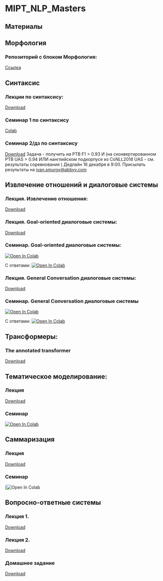 # MIPT_NLP_Masters

## Материалы

## Морфология
### Репозиторий с блоком Морфология:
[Ссылка](https://github.com/Sdernal/Morphology)

## Синтаксис
### Лекции по синтаксису:
[Download](https://github.com/Shnurre/MIPT_NLP_Masters/blob/master/Syntactic_Parsing_new.pptx)

### Семинар 1 по синтаксису
[Colab](https://colab.research.google.com/drive/1K2IAbXOXbrqi2YCbbJ6OHxKGhHc8tdbM)

### Семинар 2/дз по синтаксису
[Download](https://github.com/Shnurre/MIPT_NLP_Masters/blob/master/prepare_seminar.sh)
Задача - получить на PTB F1 > 0.93  И (на сконвертированном PTB UAS > 0.94 ИЛИ нанглийском подкорпусе из CoNLL2018 UAS - см. результаты соревнования )
Дедлайн 16 декабря в 9:00. Присылать результаты на ivan.smurov@abbyy.com

## Извлечение отношений и диалоговые системы
### Лекция. Извлечение отношения:
[Download](https://github.com/Shnurre/MIPT_NLP_Masters/blob/master/relation_extraction.pptx)

### Лекция. Goal-oriented диалоговые системы:
[Download](https://github.com/Shnurre/MIPT_NLP_Masters/blob/master/Goal-oriented_диалоговые_движки.pdf)

### Семинар. Goal-oriented диалоговые системы:
[![Open In Colab](https://colab.research.google.com/assets/colab-badge.svg)](https://colab.research.google.com/drive/1t8RRJJ0HC8FsDi_Y9DQ9XOkiNVxu84Fb)

С ответами:
[![Open In Colab](https://colab.research.google.com/assets/colab-badge.svg)](https://colab.research.google.com/drive/1fnYG0dhrLZlVVmOeTdkDpD0sTldISRrp)

### Лекция. General Conversation диалоговые системы:
[Download](https://github.com/Shnurre/MIPT_NLP_Masters/blob/master/%D0%A3%D1%87%D0%B8%D0%BC_%D1%81%D0%B5%D1%82%D1%8C_%D0%A1%D0%B2%D0%B5%D1%82%D1%81%D0%BA%D0%BE%D0%B8%CC%86_%D0%91%D0%B5%D1%81%D0%B5%D0%B4%D0%B5.pdf)

### Семинар. General Conversation диалоговые системы
[![Open In Colab](https://colab.research.google.com/assets/colab-badge.svg)](https://colab.research.google.com/drive/1HvAgWHvMYx1esczziKmskKxWg2bpuDN7)

С ответами:
[![Open In Colab](https://colab.research.google.com/assets/colab-badge.svg)](https://colab.research.google.com/drive/1yVqtIpZq3mGEOwtv1YZnPeasqGOzuqjh)

## Трансформеры:
### The annotated transformer
[Download](https://github.com/Shnurre/MIPT_NLP_Masters/blob/master/The%20Annotated%20Transformer.ipynb)

## Тематическое моделирование:
### Лекция
[Download](https://github.com/Shnurre/MIPT_NLP_Masters/blob/master/NLP_TM.pdf)

### Семинар
[![Open In Colab](https://colab.research.google.com/assets/colab-badge.svg)](https://colab.research.google.com/drive/1Qs-YTlPnKwGJBJpwShOhv7z5qDzCZ3nw)

## Саммаризация
### Лекция
[Download](https://github.com/Shnurre/MIPT_NLP_Masters/blob/master/summarization.pdf)

### Семинар
[![Open In Colab](https://colab.research.google.com/drive/1x6HGG9dsuOQ7Yro64fmSKJv_YMjeYQaN)

## Вопросно-ответные системы
### Лекция 1.
[Download](https://github.com/Shnurre/MIPT_NLP_Masters/blob/master/QA_old.pdf)

### Лекция 2.
[Download](https://github.com/Shnurre/MIPT_NLP_Masters/blob/master/QA_new.pdf)

### Домашнее задание
[Download](https://github.com/Shnurre/MIPT_NLP_Masters/blob/master/QA_hw.ipynb)
